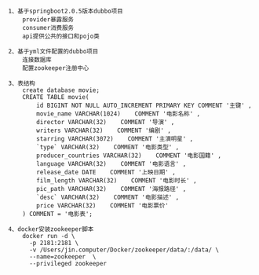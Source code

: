 	1、基于springboot2.0.5版本dubbo项目
		provider暴露服务
		consumer消费服务
		api提供公共的接口和pojo类

	2、基于yml文件配置的dubbo项目
		连接数据库
		配置zookeeper注册中心
		
	3、表结构
        create database movie;
        CREATE TABLE movie(
            id BIGINT NOT NULL AUTO_INCREMENT PRIMARY KEY COMMENT '主键' ,
            movie_name VARCHAR(1024)    COMMENT '电影名称' ,
            director VARCHAR(32)    COMMENT '导演' ,
            writers VARCHAR(32)    COMMENT '编剧' ,
            starring VARCHAR(3072)    COMMENT '主演明星' ,
            `type` VARCHAR(32)    COMMENT '电影类型' ,
            producer_countries VARCHAR(32)    COMMENT '电影国籍' ,
            language VARCHAR(32)    COMMENT '电影语言' ,
            release_date DATE    COMMENT '上映日期' ,
            film_length VARCHAR(32)    COMMENT '电影时长' ,
            pic_path VARCHAR(32)    COMMENT '海报路径' ,
            `desc` VARCHAR(32)    COMMENT '电影描述' ,
            price VARCHAR(32)    COMMENT '电影票价'
        ) COMMENT = '电影表';
    
    4、docker安装zookeeper脚本
        docker run -d \
          -p 2181:2181 \
          -v /Users/jin.computer/Docker/zookeeper/data/:/data/ \
          --name=zookeeper  \
          --privileged zookeeper
